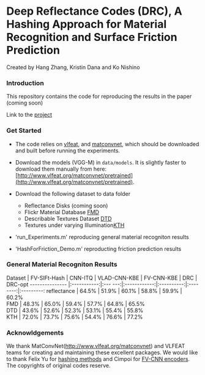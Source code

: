 # Deep Reflectance Codes (DRC), A Hashing Approach for Material Recognition and Surface Friction Prediction

Created by Hang Zhang, Kristin Dana and Ko Nishino

###   Introduction

This repository contains the code for reproducing the results in the paper (coming soon)

Link to the [project](http://www.hangzh.com/Friction.html)

### Get Started

* The code relies on [vlfeat](http://www.vlfeat.org/), and [matconvnet](http://www.vlfeat.org/matconvnet), which should be downloaded and built before running the experiments. 

* Download the models (VGG-M) in `data/models`. It is slightly faster to download them manually from here: [http://www.vlfeat.org/matconvnet/pretrained](http://www.vlfeat.org/matconvnet/pretrained).

* Download the following dataset to data folder
    * Reflectance Disks (coming soon)  
    * Flickr Material Database [FMD](http://people.csail.mit.edu/celiu/CVPR2010/FMD/) 
    * Describable Textures Dataset [DTD](http://www.robots.ox.ac.uk/~vgg/data/dtd)
    * Textures under varying Illumination[KTH](http://www.nada.kth.se/cvap/databases/kth-tips/)

* 'run_Experiments.m' reproducing general material recogniton results

*  'HashForFriction_Demo.m' reproducting friction prediction results

###   General Material Recogniton Results


Dataset         | FV-SIFt-Hash | CNN-ITQ | VLAD-CNN-KBE | FV-CNN-KBE |   DRC    |  DRC-opt
--------------- |:-----------:|:--- ---:|:------------:|:----------:|:--------:|:---------:
reflectance     | 64.5%       | 51.9%   | 60.1%        | 58.8%      |   59.9%  | 60.2%     
FMD             | 48.3%       | 65.0%   | 59.4%        | 57.7%      |   64.8%  | 65.5%     
DTD             | 43.6%       | 52.6%   | 52.3%        | 53.1%      |   55.4%  | 55.8%     
KTH             | 72.0%       | 73.7%   | 75.6%        | 54.4%      |   76.6%  | 77.2%     


### Acknowldgements

We thank MatConvNet(http://www.vlfeat.org/matconvnet) and VLFEAT teams for creating and maintaining these excellent packages. We would like to thank Felix Yu for [hashing methods](https://github.com/felixyu) and Cimpoi for [FV-CNN encoders](https://github.com/mcimpoi). The copyrights of original codes reserve. 
